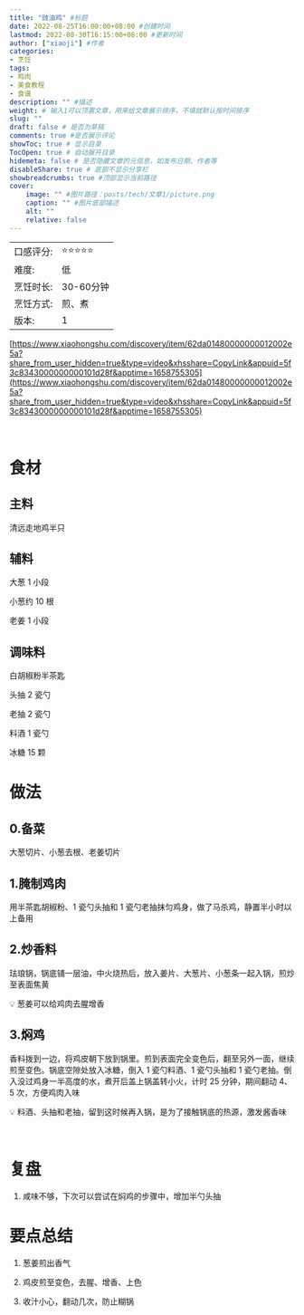 ```yaml
---
title: "豉油鸡" #标题
date: 2022-08-25T16:00:00+08:00 #创建时间
lastmod: 2022-08-30T16:15:00+08:00 #更新时间
author: ["xiaoji"] #作者
categories:
- 烹饪
tags:
- 鸡肉
- 美食教程
- 食谱
description: "" #描述
weight: # 输入1可以顶置文章，用来给文章展示排序，不填就默认按时间排序
slug: ""
draft: false # 是否为草稿
comments: true #是否展示评论
showToc: true # 显示目录
TocOpen: true # 自动展开目录
hidemeta: false # 是否隐藏文章的元信息，如发布日期、作者等
disableShare: true # 底部不显示分享栏
showbreadcrumbs: true #顶部显示当前路径
cover:
    image: "" #图片路径：posts/tech/文章1/picture.png
    caption: "" #图片底部描述
    alt: ""
    relative: false
---
```


|           |                    |
| --------- | ------------------ |
| 口感评分:   | ⭐️⭐️⭐️⭐️⭐️              |
| 难度:   | 低              |
| 烹饪时长:     | 30-60分钟 |
| 烹饪方式:     | 煎、煮             |
| 版本:     | 1 |


[https://www.xiaohongshu.com/discovery/item/62da01480000000012002e5a?share_from_user_hidden=true&type=video&xhsshare=CopyLink&appuid=5f3c8343000000000101d28f&apptime=1658755305](https://www.xiaohongshu.com/discovery/item/62da01480000000012002e5a?share_from_user_hidden=true&type=video&xhsshare=CopyLink&appuid=5f3c8343000000000101d28f&apptime=1658755305)

<br/>

# 食材

## 主料

清远走地鸡半只

## 辅料

大葱 1 小段

小葱约 10 根

老姜 1 小段

## 调味料

白胡椒粉半茶匙

头抽 2 瓷勺

老抽 2 瓷勺

料酒 1 瓷勺

冰糖 15 颗

# 做法

## 0.备菜

大葱切片、小葱去根、老姜切片

## 1.腌制鸡肉

用半茶匙胡椒粉、1 瓷勺头抽和 1 瓷勺老抽抹匀鸡身，做了马杀鸡，静置半小时以上备用

## 2.炒香料

珐琅锅，锅底铺一层油，中火烧热后，放入姜片、大葱片、小葱条一起入锅，煎炒至表面焦黄

💡 葱姜可以给鸡肉去腥增香

## 3.焖鸡

香料拨到一边，将鸡皮朝下放到锅里。煎到表面完全变色后，翻至另外一面，继续煎至变色。锅底空隙处放入冰糖，倒入 1 瓷勺料酒、1 瓷勺头抽和 1 瓷勺老抽。倒入没过鸡身一半高度的水，煮开后盖上锅盖转小火，计时 25 分钟，期间翻动 4、5 次，方便鸡肉入味

💡 料酒、头抽和老抽，留到这时候再入锅，是为了接触锅底的热源，激发酱香味

<br/>

# 复盘

1. 咸味不够，下次可以尝试在焖鸡的步骤中，增加半勺头抽

# 要点总结

1. 葱姜煎出香气

2. 鸡皮煎至变色，去腥、增香、上色

3. 收汁小心，翻动几次，防止糊锅